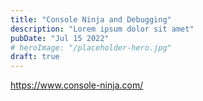 ```yaml
---
title: "Console Ninja and Debugging"
description: "Lorem ipsum dolor sit amet"
pubDate: "Jul 15 2022"
# heroImage: "/placeholder-hero.jpg"
draft: true
---
```


https://www.console-ninja.com/

